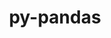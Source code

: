 ---
title: "py-pandas"
layout: cache
categories: [package, v0.18.1]
meta: {"versions": ["1.3.5", "1.4.2"], "compilers": ["gcc@=7.5.0"], "oss": ["ubuntu18.04"], "platforms": ["linux"], "targets": ["x86_64"], "stacks": ["data-vis-sdk", "e4s", "radiuss", "root"], "num_specs": 3, "num_specs_by_stack": {"e4s": 1, "root": 3, "data-vis-sdk": 1, "radiuss": 1}}
spec_details: [{"hash": "6usso2eytqcm5ajaizofddsfd34stdcx", "compiler": "gcc@=7.5.0", "versions": ["1.4.2"], "os": "ubuntu18.04", "platform": "linux", "target": "x86_64", "variants": [], "stacks": ["e4s", "root"], "size": "-", "tarball": "https://binaries.spack.io/v0.18.1/build_cache/linux-ubuntu18.04-x86_64/gcc-7.5.0/py-pandas-1.4.2/linux-ubuntu18.04-x86_64-gcc-7.5.0-py-pandas-1.4.2-6usso2eytqcm5ajaizofddsfd34stdcx.spack"}, {"hash": "a466juzxttanx6bgmthoui2qb3jpsuoc", "compiler": "gcc@=7.5.0", "versions": ["1.3.5"], "os": "ubuntu18.04", "platform": "linux", "target": "x86_64", "variants": [], "stacks": ["data-vis-sdk", "root"], "size": "-", "tarball": "https://binaries.spack.io/v0.18.1/build_cache/linux-ubuntu18.04-x86_64/gcc-7.5.0/py-pandas-1.3.5/linux-ubuntu18.04-x86_64-gcc-7.5.0-py-pandas-1.3.5-a466juzxttanx6bgmthoui2qb3jpsuoc.spack"}, {"hash": "qto7gkeegtkmc7bjr377376wirimyrrb", "compiler": "gcc@=7.5.0", "versions": ["1.4.2"], "os": "ubuntu18.04", "platform": "linux", "target": "x86_64", "variants": [], "stacks": ["radiuss", "root"], "size": "-", "tarball": "https://binaries.spack.io/v0.18.1/build_cache/linux-ubuntu18.04-x86_64/gcc-7.5.0/py-pandas-1.4.2/linux-ubuntu18.04-x86_64-gcc-7.5.0-py-pandas-1.4.2-qto7gkeegtkmc7bjr377376wirimyrrb.spack"}]
---